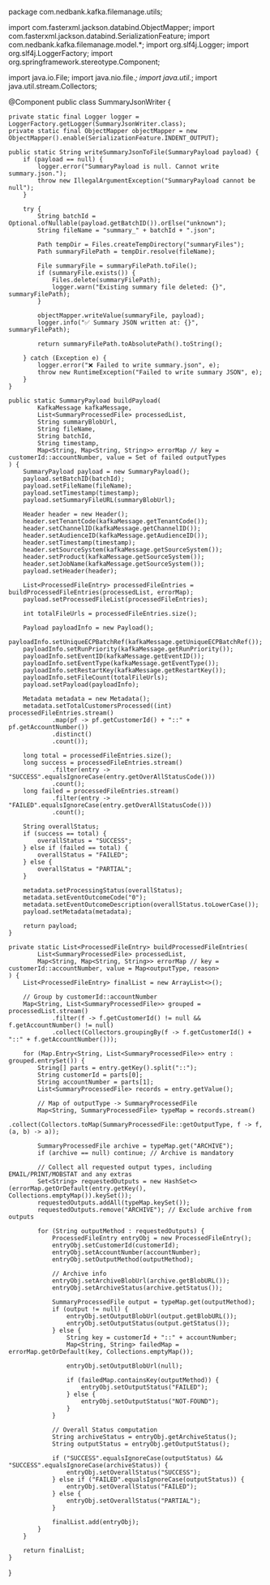 package com.nedbank.kafka.filemanage.utils;

import com.fasterxml.jackson.databind.ObjectMapper;
import com.fasterxml.jackson.databind.SerializationFeature;
import com.nedbank.kafka.filemanage.model.*;
import org.slf4j.Logger;
import org.slf4j.LoggerFactory;
import org.springframework.stereotype.Component;

import java.io.File;
import java.nio.file.*;
import java.util.*;
import java.util.stream.Collectors;

@Component
public class SummaryJsonWriter {

    private static final Logger logger = LoggerFactory.getLogger(SummaryJsonWriter.class);
    private static final ObjectMapper objectMapper = new ObjectMapper().enable(SerializationFeature.INDENT_OUTPUT);

    public static String writeSummaryJsonToFile(SummaryPayload payload) {
        if (payload == null) {
            logger.error("SummaryPayload is null. Cannot write summary.json.");
            throw new IllegalArgumentException("SummaryPayload cannot be null");
        }

        try {
            String batchId = Optional.ofNullable(payload.getBatchID()).orElse("unknown");
            String fileName = "summary_" + batchId + ".json";

            Path tempDir = Files.createTempDirectory("summaryFiles");
            Path summaryFilePath = tempDir.resolve(fileName);

            File summaryFile = summaryFilePath.toFile();
            if (summaryFile.exists()) {
                Files.delete(summaryFilePath);
                logger.warn("Existing summary file deleted: {}", summaryFilePath);
            }

            objectMapper.writeValue(summaryFile, payload);
            logger.info("✅ Summary JSON written at: {}", summaryFilePath);

            return summaryFilePath.toAbsolutePath().toString();

        } catch (Exception e) {
            logger.error("❌ Failed to write summary.json", e);
            throw new RuntimeException("Failed to write summary JSON", e);
        }
    }

    public static SummaryPayload buildPayload(
            KafkaMessage kafkaMessage,
            List<SummaryProcessedFile> processedList,
            String summaryBlobUrl,
            String fileName,
            String batchId,
            String timestamp,
            Map<String, Map<String, String>> errorMap // key = customerId::accountNumber, value = Set of failed outputTypes
    ) {
        SummaryPayload payload = new SummaryPayload();
        payload.setBatchID(batchId);
        payload.setFileName(fileName);
        payload.setTimestamp(timestamp);
        payload.setSummaryFileURL(summaryBlobUrl);

        Header header = new Header();
        header.setTenantCode(kafkaMessage.getTenantCode());
        header.setChannelID(kafkaMessage.getChannelID());
        header.setAudienceID(kafkaMessage.getAudienceID());
        header.setTimestamp(timestamp);
        header.setSourceSystem(kafkaMessage.getSourceSystem());
        header.setProduct(kafkaMessage.getSourceSystem());
        header.setJobName(kafkaMessage.getSourceSystem());
        payload.setHeader(header);

        List<ProcessedFileEntry> processedFileEntries = buildProcessedFileEntries(processedList, errorMap);
        payload.setProcessedFileList(processedFileEntries);

        int totalFileUrls = processedFileEntries.size();

        Payload payloadInfo = new Payload();
        payloadInfo.setUniqueECPBatchRef(kafkaMessage.getUniqueECPBatchRef());
        payloadInfo.setRunPriority(kafkaMessage.getRunPriority());
        payloadInfo.setEventID(kafkaMessage.getEventID());
        payloadInfo.setEventType(kafkaMessage.getEventType());
        payloadInfo.setRestartKey(kafkaMessage.getRestartKey());
        payloadInfo.setFileCount(totalFileUrls);
        payload.setPayload(payloadInfo);

        Metadata metadata = new Metadata();
        metadata.setTotalCustomersProcessed((int) processedFileEntries.stream()
                .map(pf -> pf.getCustomerId() + "::" + pf.getAccountNumber())
                .distinct()
                .count());

        long total = processedFileEntries.size();
        long success = processedFileEntries.stream()
                .filter(entry -> "SUCCESS".equalsIgnoreCase(entry.getOverAllStatusCode()))
                .count();
        long failed = processedFileEntries.stream()
                .filter(entry -> "FAILED".equalsIgnoreCase(entry.getOverAllStatusCode()))
                .count();

        String overallStatus;
        if (success == total) {
            overallStatus = "SUCCESS";
        } else if (failed == total) {
            overallStatus = "FAILED";
        } else {
            overallStatus = "PARTIAL";
        }

        metadata.setProcessingStatus(overallStatus);
        metadata.setEventOutcomeCode("0");
        metadata.setEventOutcomeDescription(overallStatus.toLowerCase());
        payload.setMetadata(metadata);

        return payload;
    }

    private static List<ProcessedFileEntry> buildProcessedFileEntries(
            List<SummaryProcessedFile> processedList,
            Map<String, Map<String, String>> errorMap // key = customerId::accountNumber, value = Map<outputType, reason>
    ) {
        List<ProcessedFileEntry> finalList = new ArrayList<>();

        // Group by customerId::accountNumber
        Map<String, List<SummaryProcessedFile>> grouped = processedList.stream()
                .filter(f -> f.getCustomerId() != null && f.getAccountNumber() != null)
                .collect(Collectors.groupingBy(f -> f.getCustomerId() + "::" + f.getAccountNumber()));

        for (Map.Entry<String, List<SummaryProcessedFile>> entry : grouped.entrySet()) {
            String[] parts = entry.getKey().split("::");
            String customerId = parts[0];
            String accountNumber = parts[1];
            List<SummaryProcessedFile> records = entry.getValue();

            // Map of outputType -> SummaryProcessedFile
            Map<String, SummaryProcessedFile> typeMap = records.stream()
                    .collect(Collectors.toMap(SummaryProcessedFile::getOutputType, f -> f, (a, b) -> a));

            SummaryProcessedFile archive = typeMap.get("ARCHIVE");
            if (archive == null) continue; // Archive is mandatory

            // Collect all requested output types, including EMAIL/PRINT/MOBSTAT and any extras
            Set<String> requestedOutputs = new HashSet<>(errorMap.getOrDefault(entry.getKey(), Collections.emptyMap()).keySet());
            requestedOutputs.addAll(typeMap.keySet());
            requestedOutputs.remove("ARCHIVE"); // Exclude archive from outputs

            for (String outputMethod : requestedOutputs) {
                ProcessedFileEntry entryObj = new ProcessedFileEntry();
                entryObj.setCustomerId(customerId);
                entryObj.setAccountNumber(accountNumber);
                entryObj.setOutputMethod(outputMethod);

                // Archive info
                entryObj.setArchiveBlobUrl(archive.getBlobURL());
                entryObj.setArchiveStatus(archive.getStatus());

                SummaryProcessedFile output = typeMap.get(outputMethod);
                if (output != null) {
                    entryObj.setOutputBlobUrl(output.getBlobURL());
                    entryObj.setOutputStatus(output.getStatus());
                } else {
                    String key = customerId + "::" + accountNumber;
                    Map<String, String> failedMap = errorMap.getOrDefault(key, Collections.emptyMap());

                    entryObj.setOutputBlobUrl(null);

                    if (failedMap.containsKey(outputMethod)) {
                        entryObj.setOutputStatus("FAILED");
                    } else {
                        entryObj.setOutputStatus("NOT-FOUND");
                    }
                }

                // Overall Status computation
                String archiveStatus = entryObj.getArchiveStatus();
                String outputStatus = entryObj.getOutputStatus();

                if ("SUCCESS".equalsIgnoreCase(outputStatus) && "SUCCESS".equalsIgnoreCase(archiveStatus)) {
                    entryObj.setOverallStatus("SUCCESS");
                } else if ("FAILED".equalsIgnoreCase(outputStatus)) {
                    entryObj.setOverallStatus("FAILED");
                } else {
                    entryObj.setOverallStatus("PARTIAL");
                }

                finalList.add(entryObj);
            }
        }

        return finalList;
    }
}
